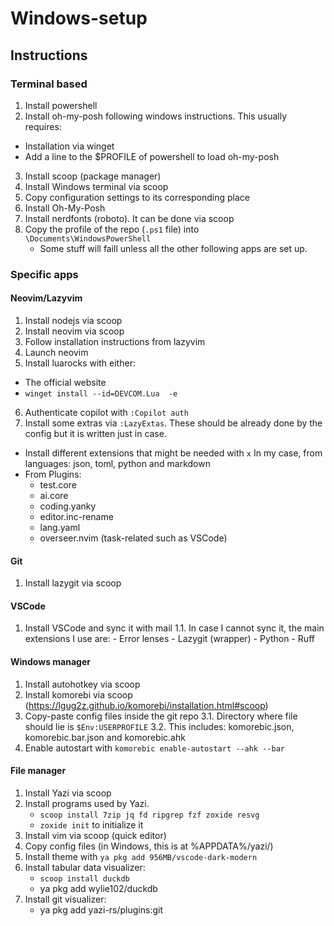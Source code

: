 # Windows-setup

## Instructions

### Terminal based

1. Install powershell
2. Install oh-my-posh following windows instructions. This usually requires:
  - Installation via winget
  - Add a line to the $PROFILE of powershell to load oh-my-posh
3. Install scoop (package manager)
4. Install Windows terminal via scoop
5. Copy configuration settings to its corresponding place
6. Install Oh-My-Posh
7. Install nerdfonts (roboto). It can be done via scoop
8. Copy the profile of the repo (`.ps1` file) into `\Documents\WindowsPowerShell`
    - Some stuff will faill unless all the other following apps are set up.

### Specific apps

#### Neovim/Lazyvim

1. Install nodejs via scoop
2. Install neovim via scoop
3. Follow installation instructions from lazyvim
4. Launch neovim
5. Install luarocks with either:
  - The official website
  - `winget install --id=DEVCOM.Lua  -e`
6. Authenticate copilot with `:Copilot auth`
7. Install some extras via `:LazyExtas`. These should be already done by the config but it is written just in case.
  - Install different extensions that might be needed with `x` In my case, from languages: json, toml, python and markdown
  - From Plugins:
    - test.core
    - ai.core
    - coding.yanky
    - editor.inc-rename
    - lang.yaml
    - overseer.nvim (task-related such as VSCode)

#### Git

1. Install lazygit via scoop

#### VSCode

1. Install VSCode and sync it with mail
    1.1. In case I cannot sync it, the main extensions I use are:
        - Error lenses
        - Lazygit (wrapper)
        - Python
        - Ruff

#### Windows manager

1. Install autohotkey via scoop
2. Install komorebi via scoop (https://lgug2z.github.io/komorebi/installation.html#scoop)
3. Copy-paste config files inside the git repo
    3.1. Directory where file should lie is `$Env:USERPROFILE`
    3.2. This includes: komorebic.json, komorebic.bar.json and komorebic.ahk
4. Enable autostart with `komorebic enable-autostart --ahk --bar`

#### File manager

1. Install Yazi via scoop
2. Install programs used by Yazi.
    - `scoop install 7zip jq fd ripgrep fzf zoxide resvg`
    - `zoxide init` to initialize it
3. Install vim via scoop (quick editor)
4. Copy config files (in Windows, this is at %APPDATA%/yazi/)
5. Install theme with `ya pkg add 956MB/vscode-dark-modern`
6. Install tabular data visualizer:
    - `scoop install duckdb`
    - ya pkg add wylie102/duckdb
7. Install git visualizer:
    - ya pkg add yazi-rs/plugins:git
